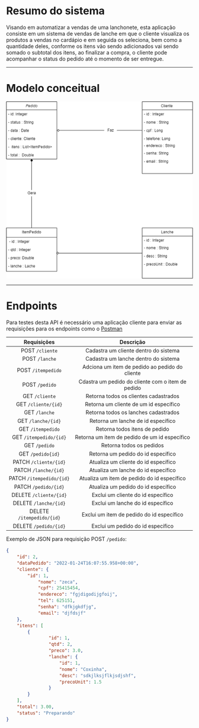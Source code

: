 # Resumo do sistema

Visando em automatizar a vendas de uma lanchonete, esta aplicação consiste em um sistema de vendas de lanche em que o cliente visualiza os produtos a vendas no cardápio e em seguida os seleciona, bem como a quantidade deles, conforme os itens vão sendo adicionados vai sendo somado o subtotal dos itens, ao finalizar a compra, o cliente pode acompanhar o status do pedido até o momento de ser entregue.
_____________

# Modelo conceitual

![classesJSnackbar.drawio.png](classesJSnackbar.drawio.png)

_____________

# Endpoints

Para testes desta API é necessário uma aplicação cliente para enviar as requisições para os endpoints
como o [Postman](https://www.postman.com/)

 Requisições | Descrição
:---------: | :------------------: 
 POST `/cliente` | Cadastra um cliente dentro do sistema
 POST `/lanche` | Cadastra um lanche dentro do sistema
 POST `/itempedido` | Adciona um item de pedido ao pedido do cliente
 POST `/pedido` | Cdastra um pedido do cliente com o item de pedido
 GET `/cliente` | Retorna todos os clientes cadastrados
 GET `/cliente/{id}` | Retorna um cliente de um id específico
 GET `/lanche` | Retorna todos os lanches cadastrados
 GET `/lanche/{id}` | Retorna um lanche de id específico
 GET `/itempedido` | Retorna todos itens de pedido 
 GET `/itempedido/{id}` | Retorna um item de pedido de um id específico
 GET `/pedido` | Retorna todos os pedidos
 GET `/pedido{id}` | Retorna um pedido do id específico
 PATCH `/cliente/{id}`| Atualiza um cliente do id específico
 PATCH `/lanche/{id}` | Atualiza um lanche do id específico
 PATCH `/itempedido/{id}`  | Atualiza um item de pedido do id específico
 PATCH `/pedido/{id}` | Atualiza um pedido do id específico
 DELETE `/cliente/{id}`| Exclui um cliente do id específico
 DELETE `/lanche/{id}` | Exclui um lanche do id específico
 DELETE `/itempedido/{id}`  | Exclui um item de pedido do id específico
 DELETE `/pedido/{id}` | Exclui um pedido do id específico

Exemplo de JSON para requisição POST `/pedido`:

```json 
{
    "id": 2,
    "dataPedido": "2022-01-24T16:07:55.958+00:00",
    "cliente": {
        "id": 1,
            "nome": "zeca",
            "cpf": 25415454,
            "endereco": "fgjdigodijgfoij",
            "tel": 625151,
            "senha": "dfkjgkdfjg",
            "email": "djfdsjf"
    },
    "itens": [
        {
                "id": 1,
                "qtd": 2,
                "preco": 3.0,
                "lanche": {
                    "id": 1,
                    "nome": "Coxinha",
                    "desc": "sdkjlksjflkjsdjshf",
                    "precoUnit": 1.5
                }
        }
    ],
    "total": 3.00,
    "status": "Preparando"
}
```

